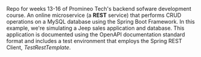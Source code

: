Repo for weeks 13-16 of Promineo Tech's backend sofware development course. An online microservice (a **REST** service) that performs CRUD operations on a MySQL database using the Spring Boot Framework. In this example, we're simulating a Jeep sales application and database. 
This application is documented using the OpenAPI documentation standard format and includes a test environment that employs the Spring REST Client, _TestRestTemplate_.